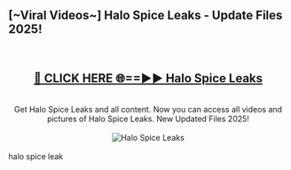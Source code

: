 <h2>[~Viral Videos~] Halo Spice Leaks - Update Files 2025!</h2>
<br>
<div align="center">
<h2><a href="https://betterlinks.top/A2PfLJ" rel="nofollow">🔴 CLICK HERE 🌐==►► Halo Spice Leaks</a></h2>
<br>
Get Halo Spice Leaks and all content. Now you can access all videos and pictures of Halo Spice Leaks. New Updated Files 2025!
<br>
<br>
<a href="https://betterlinks.top/A2PfLJ" rel="nofollow" data-target="animated-image.originalLink"><img src="https://i.ibb.co.com/WyWwxjT/player-gif2.gif" alt="Halo Spice Leaks" style="max-width: 100%; display: inline-block;" data-target="animated-image.originalImage"></a>
</div>
<br>
halo spice leak